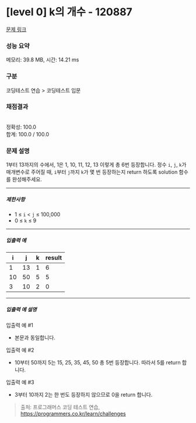 # [level 0] k의 개수 - 120887 

[문제 링크](https://school.programmers.co.kr/learn/courses/30/lessons/120887) 

### 성능 요약

메모리: 39.8 MB, 시간: 14.21 ms

### 구분

코딩테스트 연습 > 코딩테스트 입문

### 채점결과

<br/>정확성: 100.0<br/>합계: 100.0 / 100.0

### 문제 설명

<p>1부터 13까지의 수에서, 1은 1, 10, 11, 12, 13 이렇게 총 6번 등장합니다. 정수 <code>i</code>, <code>j</code>, <code>k</code>가 매개변수로 주어질 때, <code>i</code>부터 <code>j</code>까지 <code>k</code>가 몇 번 등장하는지 return 하도록 solution 함수를 완성해주세요.</p>

<hr>

<h5>제한사항</h5>

<ul>
<li>1 ≤ <code>i</code> &lt; <code>j</code> ≤ 100,000</li>
<li>0 ≤ <code>k</code> ≤ 9</li>
</ul>

<hr>

<h5>입출력 예</h5>
<table class="table">
        <thead><tr>
<th>i</th>
<th>j</th>
<th>k</th>
<th>result</th>
</tr>
</thead>
        <tbody><tr>
<td>1</td>
<td>13</td>
<td>1</td>
<td>6</td>
</tr>
<tr>
<td>10</td>
<td>50</td>
<td>5</td>
<td>5</td>
</tr>
<tr>
<td>3</td>
<td>10</td>
<td>2</td>
<td>0</td>
</tr>
</tbody>
      </table>
<hr>

<h5>입출력 예 설명</h5>

<p>입출력 예 #1</p>

<ul>
<li>본문과 동일합니다.</li>
</ul>

<p>입출력 예 #2</p>

<ul>
<li>10부터 50까지 5는 15, 25, 35, 45, 50 총 5번 등장합니다. 따라서 5를 return 합니다.</li>
</ul>

<p>입출력 예 #3</p>

<ul>
<li>3부터 10까지 2는 한 번도 등장하지 않으므로 0을 return 합니다.</li>
</ul>


> 출처: 프로그래머스 코딩 테스트 연습, https://programmers.co.kr/learn/challenges